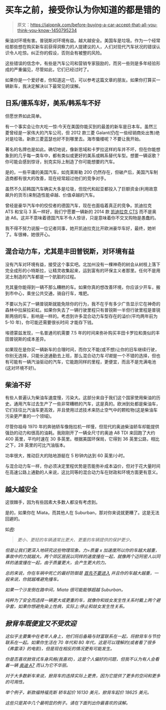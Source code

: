 # 买车之前，接受你认为你知道的都是错的

> 原文：<https://jalopnik.com/before-buying-a-car-accept-that-all-you-think-you-know-1450795234>

柴油对环境有害。普锐斯对环境有益。越大越安全。美国车是垃圾。作为一个经常给那些想在购买新车前获得洞察力的人提建议的人，人们对现代汽车状况的错误认识令人吃惊。纠正你的假设，否则会有被整的风险。



这些错误的信念中，有些是汽车公司和营销专家鼓励的，而另一些则是多年经验形成的严重偏见，尽管如此，它们已经过时了。

如果你是一个爱好者，你知道这一切，可以参考这篇文章的朋友。如果你打算买一辆新车，我决定解决以下最常见的误解。

## 日系/德系车好，美系/韩系车不好

但愿世界如此简单。

有一个事实会让你大吃一惊:今天在美国你能买到的最差的新车是日本车。虽然三菱曾经是一家伟大的汽车公司，但 2012 款三菱 Galant(仍在一些经销商处出售)绝对是垃圾。新款三菱蓝瑟也好不到哪里去。海市蜃楼呢？不要让我开始。

著名的名牌也是如此。确切地说，像新思域和卡罗拉这样的车并不坏，但在你能想象到的几乎每一类车中，都有类似或更好的美系或韩系替代车型。想要一辆讴歌？你可能会感到惊讶，别克实际上制造了你可能想要的汽车。

是的，一些平庸的美国汽车，如克莱斯勒 200 仍然存在，但破产后，美国汽车制造商都有很大的改善，现在经常超过他们的竞争对手。

虽然不久前韩国汽车确实大多是垃圾，但现代和起亚都投入了巨额资金(利用故意飙升的货币)来制造性能卓越、价值卓越的汽车。

曾经是豪华汽车中的佼佼者的德国汽车，现在也面临着真正的竞争。凯迪拉克 ATS 和宝马 3 系一样好，我们宁愿要一辆新的 2014 款 [凯迪拉克 CTS](https://jalopnik.com/2014-cadillac-cts-the-jalopnik-review-1445127844) 而不是奥迪 A6。这并不意味着德国汽车不令人惊讶，只是意味着你不交叉购物是愚蠢的。

我不得不努力说服一位记者同事，她开凯迪拉克比开欧洲豪华车好，最终，她听了。车很棒，她很开心。

## 混合动力车，尤其是丰田普锐斯，对环境有益

没有汽车对环境有益，接受这个事实吧。北加州没有一棵神奇的树会从树枝上落下完全成形的小特斯拉，让精灵收集起来，运到富有的环保主义者那里。任何不是用泥土制造的汽车都是一个肮脏的过程。

充其量你能得到一辆不那么糟糕的车。如果你真的想改善环境，你应该少开车，搬到市中心，乘坐公共交通，骑自行车，堆肥。

不要以为买了一辆普锐斯就能免除你的行为，我不在乎有多少广告显示它在神奇的森林中拉屎拉彩虹。如果你失去了一辆行驶里程只有普锐斯一半但行驶里程是普锐斯两倍的车，影响是一样的。考虑到许多混合动力车型存在的溢价(平均两年前为 5-10 年)，你可能还需要很长时间 才能存下钱。

埃德蒙兹发现，一名普通司机需要 7.5 年的时间来弥补购买丰田卡罗拉和类似的丰田普锐斯的成本差异。

如果现在是你买一辆新车的合理时间，而你又不能(或不想)让你的旧车继续行驶，你别无选择，只能长途通勤去上班，那么混合动力车*可能*是一个不错的选择，但也有可能有一辆汽油驱动的汽车，它能跑同样的里程，更便宜，而且不是充满电池(这对环境不好)。

## 柴油不好

有些人普遍认为柴油车速度慢，污染大。这部分来自于我们这个国家使用柴油的历史。通用汽车过去生产了一些非常糟糕的汽车，这是真的。欧洲到处都是柴油车，它们往往比汽油车更高效，并且使用过滤技术来防止空气中的颗粒物(这是柴油车污染更严重的一个领域)。

尽管你祖母 1970 年的奔驰轿车像拖拉机一样慢，但现代的奥迪柴油轿车却能提供强劲的动力和很高的油耗。我刚刚开了一辆全尺寸的奥迪 A8 TDI 来回跑了大约 400 英里，平均时速在 30 多英里。根据美国环保局，它得到 36 英里公路，相比之下，28 英里的可比汽油版本。

功率很大，推动巨大的陆地游艇在 5 秒钟内达到 60 英里/小时。

与混合动力车一样，你必须决定里程优势是否能弥补成本溢价，但对于花大量时间在高速公路上通勤的人来说，这比同等的混合动力车在财政和环境方面更有意义。

## 越大越安全

这很棘手，因为有些因素大多数人都没有考虑到。

是的，如果你在 Miata，而其他人在 Suburban，那对你来说就更糟了。这是无法回避的。

如[*称*](http://www.iihs.org/iihs/brochures/shopping-for-a-safer-car-2013)*:*

> *更小、更轻的车辆通常比更大、更重的车辆提供的保护更少。*

*但是让我们更深入地研究这些物理现象。力=质量 x 加速度所以你的车越大越重，事故中的力就越大。两个郊区居民以同样的速度撞在一起，就像两个迈阿密人以同样的速度撞在一起，由于质量更大，会产生更大的力。*

*总的来说，你在车祸中死亡的最好防御是 [首先不要进入](https://jalopnik.com/more-proof-that-the-best-way-to-survive-a-crash-is-to-a-1450315895) 并且你的车越大越重，一般来说，你就越难避免撞车。*

*如果一个沙发倒在路中间，Miata 很可能能够超越 Suburban。*

*纯粹为了安全而选择一辆更大或更重的车，就像你和妓女发生性关系时戴上两个避孕套，如果你想避免染上性病，实际上:停止和妓女发生性关系。*

## *掀背车既便宜又不受欢迎*

*这似乎主要集中在老年人身上，他们将后备箱与财富联系在一起，将掀背车与节俭联系在一起。如果你生活在 70 年代和 80 年代，这是可以理解的(或者看了很多《弗雷泽》的电影)，但是现在相反的情况更有可能发生。*

*你是否喜欢掀背式车身风格(我喜欢)，这是个人偏好的问题，但我不认为有人会看着一辆 [奥迪 A7](https://jalopnik.com/2012-audi-a7-the-jalopnik-review-5954117) 而认为它不华丽。*

*对于大多数新车来说，掀背车的选择实际上更贵，因为它提供了更多的空间和更多的可用性。*

*举个例子，新款福特福克斯 轿车起价 16130 美元，掀背车起价 18625 美元。*

*这些只是其中几个最明显的例子。请在下面列出你最喜欢的误解。*